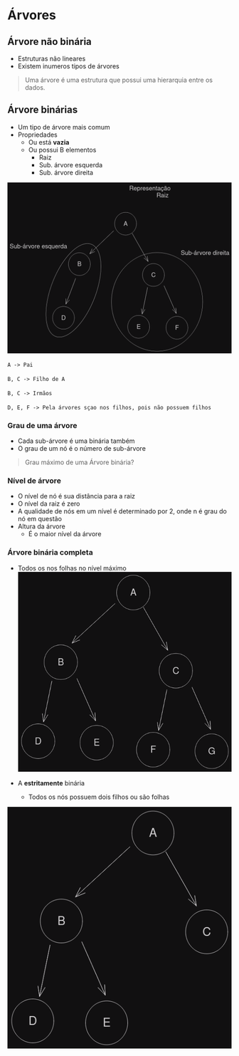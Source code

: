 # Árvores

## Árvore não binária

- Estruturas não lineares
- Existem inumeros tipos de árvores

> Uma árvore é uma estrutura que possui uma hierarquia entre os dados.

## Árvore binárias

- Um tipo de árvore mais comum
- Propriedades
	- Ou está **vazia**
	- Ou possui B elementos
		- Raiz
		- Sub. árvore esquerda
		- Sub. árvore direita

![Representação da Raiz](ED0.png)

```
A -> Pai

B, C -> Filho de A

B, C -> Irmãos

D, E, F -> Pela árvores sçao nos filhos, pois não possuem filhos
```

### Grau de uma árvore

- Cada sub-árvore é uma binária também
- O grau de um nó é o número de sub-árvore

> Grau máximo de uma Árvore binária?

### Nível de árvore 

- O nível de nó é sua distância para a raiz
- O nível da raiz é zero
- A qualidade de nós em um nível é determinado por 2, onde n é grau do nó em questão
- Altura da árvore
	- É o maior nível da árvore

### Árvore binária completa

- Todos os nos folhas no nível máximo
![Representação](./ED1.png)

- A **estritamente** binária
	- Todos os nós possuem dois filhos ou são folhas

![Representação](./ED2.png)
